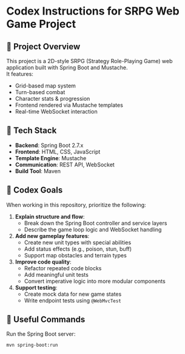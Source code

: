 # Codex Instructions for SRPG Web Game Project

## 🧩 Project Overview

This project is a 2D-style SRPG (Strategy Role-Playing Game) web application built with Spring Boot and Mustache.  
It features:
- Grid-based map system
- Turn-based combat
- Character stats & progression
- Frontend rendered via Mustache templates
- Real-time WebSocket interaction

## 📁 Tech Stack

- **Backend**: Spring Boot 2.7.x
- **Frontend**: HTML, CSS, JavaScript
- **Template Engine**: Mustache
- **Communication**: REST API, WebSocket
- **Build Tool**: Maven

## 🎯 Codex Goals

When working in this repository, prioritize the following:

1. **Explain structure and flow**:
   - Break down the Spring Boot controller and service layers
   - Describe the game loop logic and WebSocket handling
2. **Add new gameplay features**:
   - Create new unit types with special abilities
   - Add status effects (e.g., poison, stun, buff)
   - Support map obstacles and terrain types
3. **Improve code quality**:
   - Refactor repeated code blocks
   - Add meaningful unit tests
   - Convert imperative logic into more modular components
4. **Support testing**:
   - Create mock data for new game states
   - Write endpoint tests using `@WebMvcTest`

## 🧪 Useful Commands

Run the Spring Boot server:

```bash
mvn spring-boot:run
